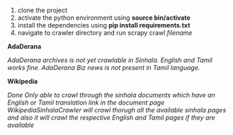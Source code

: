 1. clone the project
2. activate the python environment using **source bin/activate**
3. install the dependencies using **pip install requirements.txt**
4. navigate to crawler directory and run scrapy crawl *filename*

**AdaDerana**

*AdaDerana archives is not yet crawlable in Sinhala. English and Tamil works fine.*
*AdaDerana Biz news is not present in Tamil language.*

**Wikipedia**

*Done*
*Only able to crawl through the sinhala documents which have an English or Tamil translation link in the document page*
*WikipediaSinhalaCrawler will crawl thorugh all the available sinhala pages and also it will crawl the respective English and Tamil pages if they are available*